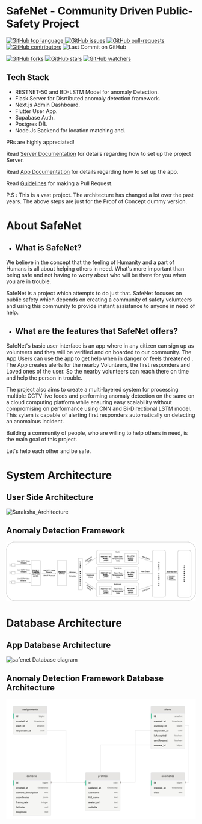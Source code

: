 # SafeNet - Community Driven Public-Safety Project

[![GitHub top language](https://img.shields.io/github/languages/top/adithyaanilkumar/SafeNet?color=yellow&logo=python)]()
[![GitHub issues](https://img.shields.io/github/issues/adithyaanilkumar/SafeNet.svg)](https://GitHub.com/adithyaanilkumar/SafeNet/issues/)
[![GitHub pull-requests](https://img.shields.io/github/issues-pr/adithyaanilkumar/SafeNet.svg)](https://adithyaanilkumar/SafeNet/webtech//pull/)
[![GitHub contributors](https://img.shields.io/github/contributors/adithyaanilkumar/SafeNet.svg)](https://adithyaanilkumar/SafeNet/webtech/graphs/contributors/)
![Last Commit on GitHub](https://img.shields.io/github/last-commit/adithyaanilkumar/SafeNet.svg)

[![GitHub forks](https://img.shields.io/github/forks/adithyaanilkumar/SafeNet.svg?style=social&label=Fork&maxAge=2592000)](https://github.com/adithyaanilkumar/SafeNet)
[![GitHub stars](https://img.shields.io/github/stars/adithyaanilkumar/SafeNet.svg?style=social&label=Star&maxAge=2592000)](https://github.com/adithyaanilkumar/SafeNet)
[![GitHub watchers](https://img.shields.io/github/watchers/adithyaanilkumar/SafeNet.svg?style=social&label=Watch&maxAge=2592000)](https://github.com/kaiiyer/adithyaanilkumar/SafeNet)

## Tech Stack

- RESTNET-50 and BD-LSTM Model for anomaly Detection.
- Flask Server for Disrtibuted anomaly detection framework.
- Next.js Admin Dashboard.
- Flutter User App.
- Supabase Auth.
- Postgres DB.
- Node.Js Backend for location matching and.

PRs are highly appreciated!

Read [Server Documentation](/server/README.md) for details regarding how to set up the project Server.

Read [App Documentation](/app/safenet/README.md) for details regarding how to set up the app.

Read [Guidelines](/CONTRIBUTING.md) for making a Pull Request.



P.S :  This is a vast project. The architecture has changed a lot over the past years. The above steps are just for the Proof of Concept dummy version.


# About SafeNet

- ## What is SafeNet?

We believe in the concept that the feeling of Humanity and a part of Humans is all about helping others in need. What's more important than being safe
and not having to worry about who will be there for you when you are in trouble.

SafeNet is a project which attempts to do just that. SafeNet focuses on public safety which depends on creating a community of safety volunteers and using this community to provide instant assistance to anyone in need
of help.

- ## What are the features that SafeNet offers?

SafeNet's basic user interface is an app where in any citizen can sign up as volunteers and they will be verified and on boarded to our community.
The App Users can use the app to get help when in danger or feels threatened . The App creates alerts for the nearby Volunteers, the first responders and Loved ones of the user. So the nearby volunteers can reach there on time and help the person in trouble.

The project also aims to create a multi-layered system for processing
multiple CCTV live feeds and performing anomaly detection on the same on a cloud computing platform while ensuring easy scalability without compromising on performance using CNN and Bi-Directional LSTM model. This sytem is capable of alerting first responders automatically on detecting an anomalous incident.

Building a community of people, who are willing to help others in need, is the main goal of this project.

Let's help each other and be safe.

# System Architecture

## User Side Architecture

![Suraksha_Architecture](https://user-images.githubusercontent.com/53343483/123423064-b15b3c80-d5dc-11eb-88fa-3405ff20296a.png)

## Anomaly Detection Framework

![Anomaly Detection Framework](https://raw.githubusercontent.com/adithyaanilkumar/SafeNet/master/img31.jpg)

# Database Architecture

## App Database Architecture

![safenet Database diagram](https://user-images.githubusercontent.com/53343483/182040054-449cddf3-478d-4323-998e-bb0ae60b0986.png)

## Anomaly Detection Framework Database Architecture

![App Database Architecture](https://raw.githubusercontent.com/adithyaanilkumar/SafeNet/master/img45.jpg)
